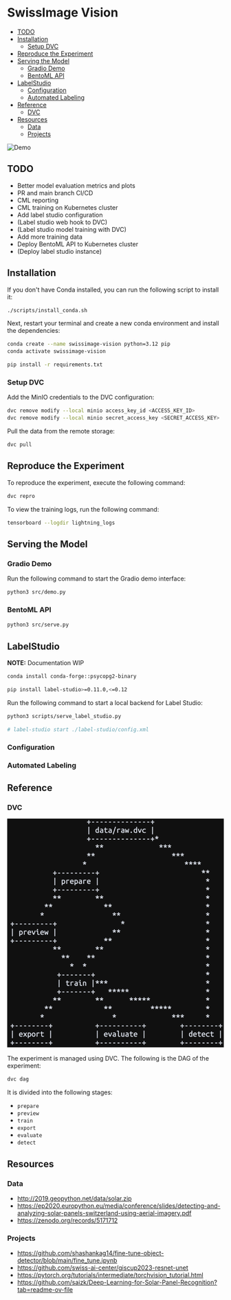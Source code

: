 # SwissImage Vision

- [TODO](#todo)
- [Installation](#installation)
  - [Setup DVC](#setup-dvc)
- [Reproduce the Experiment](#reproduce-the-experiment)
- [Serving the Model](#serving-the-model)
  - [Gradio Demo](#gradio-demo)
  - [BentoML API](#bentoml-api)
- [LabelStudio](#labelstudio)
  - [Configuration](#configuration)
  - [Automated Labeling](#automated-labeling)
- [Reference](#reference)
  - [DVC](#dvc)
- [Resources](#resources)
  - [Data](#data)
  - [Projects](#projects)

![Demo](media/demo.png)

## TODO

- Better model evaluation metrics and plots
- PR and main branch CI/CD
- CML reporting
- CML training on Kubernetes cluster
- Add label studio configuration
- (Label studio web hook to DVC)
- (Label studio model training with DVC)
- Add more training data
- Deploy BentoML API to Kubernetes cluster
- (Deploy label studio instance)

## Installation

If you don't have Conda installed, you can run the following script to install it:

```bash
./scripts/install_conda.sh
```

Next, restart your terminal and create a new conda environment and install the dependencies:

```bash
conda create --name swissimage-vision python=3.12 pip
conda activate swissimage-vision
```

```bash
pip install -r requirements.txt
```

### Setup DVC

Add the MinIO credentials to the DVC configuration:

```bash
dvc remove modify --local minio access_key_id <ACCESS_KEY_ID>
dvc remove modify --local minio secret_access_key <SECRET_ACCESS_KEY>
```

Pull the data from the remote storage:

```bash
dvc pull
```

## Reproduce the Experiment

To reproduce the experiment, execute the following command:

```bash
dvc repro
```

To view the training logs, run the following command:

```bash
tensorboard --logdir lightning_logs
```

## Serving the Model

### Gradio Demo

Run the following command to start the Gradio demo interface:

```bash
python3 src/demo.py
```

### BentoML API

```bash
python3 src/serve.py
```

## LabelStudio

**NOTE:** Documentation WIP

```bash
conda install conda-forge::psycopg2-binary
```

```bash
pip install label-studio>=0.11.0,<=0.12
```

Run the following command to start a local backend for Label Studio:

```bash
python3 scripts/serve_label_studio.py
```

```bash
# label-studio start ./label-studio/config.xml
```

### Configuration

### Automated Labeling

## Reference

### DVC

![dag](media/dag.png)

The experiment is managed using DVC. The following is the DAG of the experiment:

```bash
dvc dag
```

It is divided into the following stages:

- `prepare`
- `preview`
- `train`
- `export`
- `evaluate`
- `detect`

## Resources

### Data

- http://2019.geopython.net/data/solar.zip
- https://ep2020.europython.eu/media/conference/slides/detecting-and-analyzing-solar-panels-switzerland-using-aerial-imagery.pdf
- https://zenodo.org/records/5171712

### Projects

- https://github.com/shashankag14/fine-tune-object-detector/blob/main/fine_tune.ipynb
- https://github.com/swiss-ai-center/giscup2023-resnet-unet
- https://pytorch.org/tutorials/intermediate/torchvision_tutorial.html
- https://github.com/saizk/Deep-Learning-for-Solar-Panel-Recognition?tab=readme-ov-file

